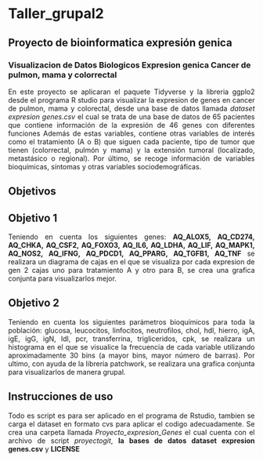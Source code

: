 # Taller_grupal2
## Proyecto de bioinformatica expresión genica 
### Visualizacion de Datos Biologicos Expresion genica Cancer de pulmon, mama y colorrectal
<div align="justify"> 
  
En este proyecto se aplicaran el paquete Tidyverse y la libreria ggplo2 desde el programa R studio para visualizar la expresion de genes en cancer de pulmon, mama y colorectal, desde una base de datos llamada *dataset expresion genes.csv* el cual se trata de una base de datos de 65 pacientes que contiene información de la expresión de 46 genes con diferentes funciones Además de estas variables, contiene otras variables de interés como el tratamiento (A o B) que siguen cada paciente, tipo de tumor que tienen (colorrectal, pulmón y mama) y la extensión tumoral (localizado, metastásico o regional). Por último, se recoge información de variables bioquímicas, síntomas y otras variables sociodemográficas.
</div>

## Objetivos 
## Objetivo 1
<div align="justify">

Teniendo en cuenta los siguientes genes: **AQ_ALOX5, AQ_CD274, AQ_CHKA, AQ_CSF2, AQ_FOXO3, AQ_IL6, AQ_LDHA, AQ_LIF, AQ_MAPK1, AQ_NOS2, AQ_IFNG, AQ_PDCD1, AQ_PPARG, AQ_TGFB1, AQ_TNF** se realizara un diagrama de cajas en el que se visualiza por cada expresion de gen 2 cajas uno para tratamiento A y otro para B, se crea una grafica conjunta para visualizarlos mejor.
</div>

## Objetivo 2
<div align="justify">
Teniendo en cuenta los siguientes parámetros bioquímicos para toda la población: glucosa, leucocitos, linfocitos, neutrofilos, chol, hdl, hierro, igA, igE, igG, igN, ldl, pcr, transferrina, trigliceridos, cpk, se realizara un histograma en el que se visualice la frecuencia de cada variable utilizando aproximadamente 30 bins (a mayor bins, mayor número de barras). Por ultimo, con ayuda de la libreria patchwork, se realizara una grafica conjunta para visualizarlos de manera grupal. 

</div>

## Instrucciones de uso 
<div align="justify">
  
Todo es script es para ser aplicado en el programa de Rstudio, tambien se carga el dataset en formato cvs para aplicar el codigo adecuadamente. Se crea una carpeta llamada *Proyecto_expresion_Genes* el cual cuenta con el archivo de script *proyectogit*, **la bases de datos dataset expresion genes.csv** y **LICENSE**
</div>
